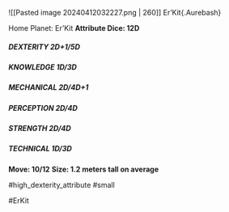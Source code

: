 ![[Pasted image 20240412032227.png | 260]]
Er’Kit{.Aurebash}

Home Planet: Er’Kit
**Attribute Dice: 12D**
##### DEXTERITY 2D+1/5D
##### KNOWLEDGE 1D/3D
##### MECHANICAL 2D/4D+1
##### PERCEPTION 2D/4D
##### STRENGTH 2D/4D
##### TECHNICAL 1D/3D
**Move: 10/12**
**Size: 1.2 meters tall on average**

#high_dexterity_attribute #small

#ErKit